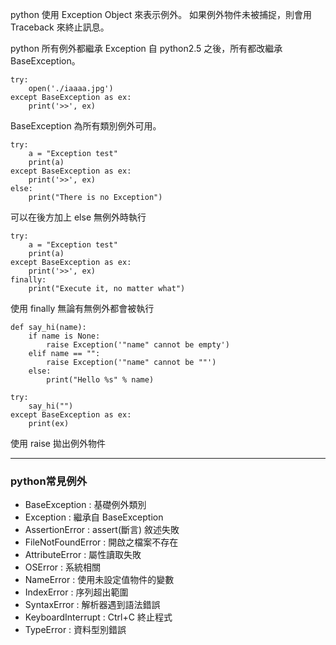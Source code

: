 python 使用 Exception Object 來表示例外。
如果例外物件未被捕捉，則會用 Traceback 來終止訊息。

python 所有例外都繼承 Exception
自 python2.5 之後，所有都改繼承 BaseException。
```
try:
    open('./iaaaa.jpg')
except BaseException as ex:
    print('>>', ex)
```

BaseException 為所有類別例外可用。

```
try:
    a = "Exception test"
    print(a)
except BaseException as ex:
    print('>>', ex)
else:
    print("There is no Exception")
```
可以在後方加上 else
無例外時執行
```
try:
    a = "Exception test"
    print(a)
except BaseException as ex:
    print('>>', ex)
finally:
    print("Execute it, no matter what")
```
使用 finally
無論有無例外都會被執行

```
def say_hi(name):
    if name is None:
        raise Exception('"name" cannot be empty')
    elif name == "":
        raise Exception('"name" cannot be ""')
    else:
        print("Hello %s" % name)
        
try:
    say_hi("")
except BaseException as ex:
    print(ex)
```
使用 raise 拋出例外物件

---

### python常見例外

* BaseException : 基礎例外類別
* Exception : 繼承自 BaseException
* AssertionError : assert(斷言) 敘述失敗
* FileNotFoundError : 開啟之檔案不存在
* AttributeError : 屬性讀取失敗
* OSError : 系統相關
* NameError : 使用未設定值物件的變數
* IndexError : 序列超出範圍
* SyntaxError : 解析器遇到語法錯誤
* KeyboardInterrupt : Ctrl+C 終止程式
* TypeError : 資料型別錯誤

